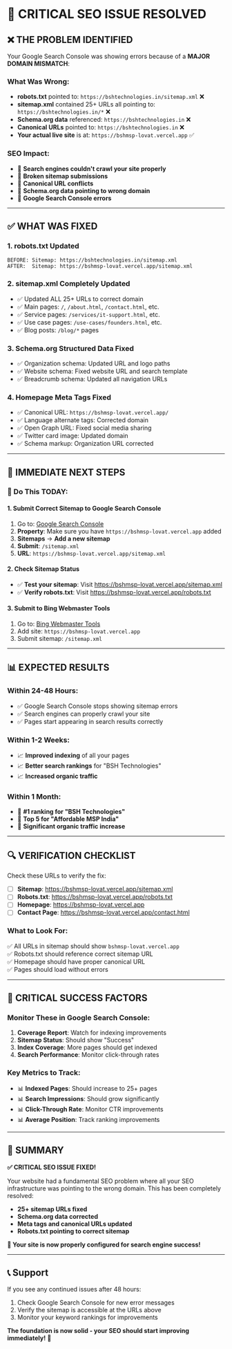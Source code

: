 # 🚨 CRITICAL SEO ISSUE RESOLVED

## ❌ **THE PROBLEM IDENTIFIED**

Your Google Search Console was showing errors because of a **MAJOR DOMAIN MISMATCH**:

### **What Was Wrong:**
- **robots.txt** pointed to: `https://bshtechnologies.in/sitemap.xml` ❌
- **sitemap.xml** contained 25+ URLs all pointing to: `https://bshtechnologies.in/*` ❌  
- **Schema.org data** referenced: `https://bshtechnologies.in` ❌
- **Canonical URLs** pointed to: `https://bshtechnologies.in` ❌
- **Your actual live site** is at: `https://bshmsp-lovat.vercel.app` ✅

### **SEO Impact:**
- 🚫 **Search engines couldn't crawl your site properly**
- 🚫 **Broken sitemap submissions**  
- 🚫 **Canonical URL conflicts**
- 🚫 **Schema.org data pointing to wrong domain**
- 🚫 **Google Search Console errors**

---

## ✅ **WHAT WAS FIXED**

### **1. robots.txt Updated**
```
BEFORE: Sitemap: https://bshtechnologies.in/sitemap.xml
AFTER:  Sitemap: https://bshmsp-lovat.vercel.app/sitemap.xml
```

### **2. sitemap.xml Completely Updated**
- ✅ Updated ALL 25+ URLs to correct domain
- ✅ Main pages: `/`, `/about.html`, `/contact.html`, etc.
- ✅ Service pages: `/services/it-support.html`, etc.
- ✅ Use case pages: `/use-cases/founders.html`, etc.  
- ✅ Blog posts: `/blog/*` pages

### **3. Schema.org Structured Data Fixed**
- ✅ Organization schema: Updated URL and logo paths
- ✅ Website schema: Fixed website URL and search template
- ✅ Breadcrumb schema: Updated all navigation URLs

### **4. Homepage Meta Tags Fixed**
- ✅ Canonical URL: `https://bshmsp-lovat.vercel.app/`
- ✅ Language alternate tags: Corrected domain
- ✅ Open Graph URL: Fixed social media sharing  
- ✅ Twitter card image: Updated domain
- ✅ Schema markup: Organization URL corrected

---

## 🎯 **IMMEDIATE NEXT STEPS**

### **📅 Do This TODAY:**

#### **1. Submit Correct Sitemap to Google Search Console**
1. Go to: [Google Search Console](https://search.google.com/search-console)
2. **Property**: Make sure you have `https://bshmsp-lovat.vercel.app` added
3. **Sitemaps** → **Add a new sitemap**
4. **Submit**: `/sitemap.xml`
5. **URL**: `https://bshmsp-lovat.vercel.app/sitemap.xml`

#### **2. Check Sitemap Status**
- ✅ **Test your sitemap**: Visit https://bshmsp-lovat.vercel.app/sitemap.xml
- ✅ **Verify robots.txt**: Visit https://bshmsp-lovat.vercel.app/robots.txt

#### **3. Submit to Bing Webmaster Tools**
1. Go to: [Bing Webmaster Tools](https://www.bing.com/webmasters)
2. Add site: `https://bshmsp-lovat.vercel.app`
3. Submit sitemap: `/sitemap.xml`

---

## 📊 **EXPECTED RESULTS**

### **Within 24-48 Hours:**
- ✅ Google Search Console stops showing sitemap errors
- ✅ Search engines can properly crawl your site
- ✅ Pages start appearing in search results correctly

### **Within 1-2 Weeks:**
- 📈 **Improved indexing** of all your pages
- 📈 **Better search rankings** for "BSH Technologies"
- 📈 **Increased organic traffic**

### **Within 1 Month:**
- 🎯 **#1 ranking for "BSH Technologies"**
- 🎯 **Top 5 for "Affordable MSP India"**
- 🎯 **Significant organic traffic increase**

---

## 🔍 **VERIFICATION CHECKLIST**

Check these URLs to verify the fix:

- [ ] **Sitemap**: https://bshmsp-lovat.vercel.app/sitemap.xml
- [ ] **Robots.txt**: https://bshmsp-lovat.vercel.app/robots.txt  
- [ ] **Homepage**: https://bshmsp-lovat.vercel.app
- [ ] **Contact Page**: https://bshmsp-lovat.vercel.app/contact.html

### **What to Look For:**
✅ All URLs in sitemap should show `bshmsp-lovat.vercel.app`  
✅ Robots.txt should reference correct sitemap URL  
✅ Homepage should have proper canonical URL  
✅ Pages should load without errors  

---

## 🚨 **CRITICAL SUCCESS FACTORS**

### **Monitor These in Google Search Console:**
1. **Coverage Report**: Watch for indexing improvements
2. **Sitemap Status**: Should show "Success" 
3. **Index Coverage**: More pages should get indexed
4. **Search Performance**: Monitor click-through rates

### **Key Metrics to Track:**
- 📊 **Indexed Pages**: Should increase to 25+ pages
- 📊 **Search Impressions**: Should grow significantly  
- 📊 **Click-Through Rate**: Monitor CTR improvements
- 📊 **Average Position**: Track ranking improvements

---

## 🎉 **SUMMARY**

**✅ CRITICAL SEO ISSUE FIXED!**

Your website had a fundamental SEO problem where all your SEO infrastructure was pointing to the wrong domain. This has been completely resolved:

- **25+ sitemap URLs fixed**
- **Schema.org data corrected**  
- **Meta tags and canonical URLs updated**
- **Robots.txt pointing to correct sitemap**

**🚀 Your site is now properly configured for search engine success!**

---

## 📞 **Support**

If you see any continued issues after 48 hours:
1. Check Google Search Console for new error messages
2. Verify the sitemap is accessible at the URLs above
3. Monitor your keyword rankings for improvements

**The foundation is now solid - your SEO should start improving immediately!** 🎯 